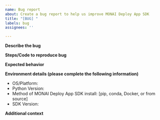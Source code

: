 ```yaml
---
name: Bug report
about: Create a bug report to help us improve MONAI Deploy App SDK
title: "[BUG] "
labels: bug
assignees: ''

---
```


**Describe the bug**
<!--
A clear and concise description of what the bug is.
-->

**Steps/Code to reproduce bug**
<!--
Follow this guide http://matthewrocklin.com/blog/work/2018/02/28/minimal-bug-reports to craft a minimal bug report. This helps us reproduce the issue you're having and resolve the issue more quickly.
-->

**Expected behavior**
<!--
A clear and concise description of what you expected to happen.
-->

**Environment details (please complete the following information)**

- OS/Platform:
- Python Version:
- Method of MONAI Deploy App SDK install: [pip, conda, Docker, or from source]
- SDK Version:

**Additional context**
<!--
Add any other context about the problem here.
-->
